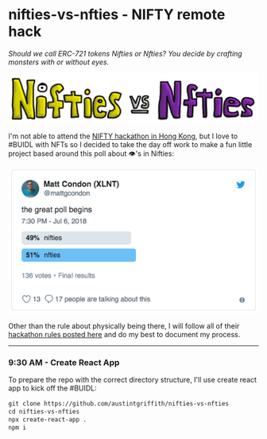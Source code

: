 # nifties-vs-nfties - NIFTY remote hack

*Should we call ERC-721 tokens Nifties or Nfties? You decide by crafting monsters with or without eyes.*

![nifties vs nfties](https://raw.githubusercontent.com/austintgriffith/nifties-vs-nfties/master/public/niftiesvsnfties.png)

I'm not able to attend the [NIFTY hackathon in Hong Kong](https://www.nifty.gg/), but I love to #BUIDL with NFTs so I decided to take the day off work to make a fun little project based around this poll about 👁️'s in Nifties:

![the great poll begins](https://raw.githubusercontent.com/austintgriffith/nifties-vs-nfties/master/public/thegreatpoll.png)

Other than the rule about physically being there, I will follow all of their [hackathon rules posted here](https://niftyhacks.devpost.com/rules) and do my best to document my process.

----

### 9:30 AM - Create React App

To prepare the repo with the correct directory structure, I'll use create react app to kick off the #BUIDL:

```
git clone https://github.com/austintgriffith/nifties-vs-nfties
cd nifties-vs-nfties
npx create-react-app .
npm i
```
